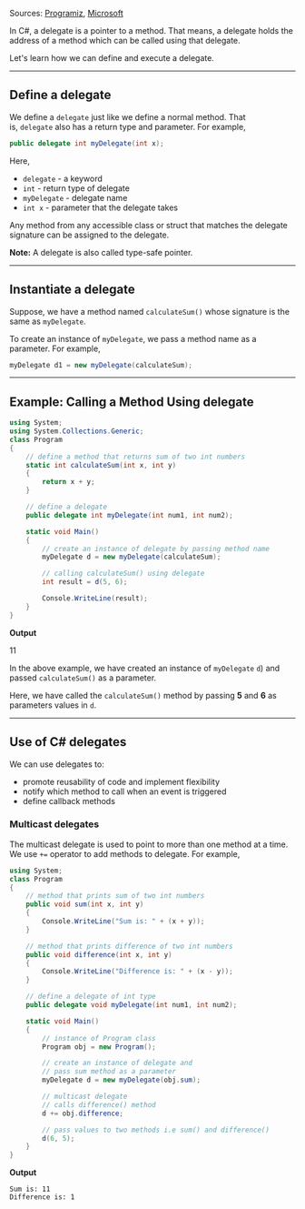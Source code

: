 Sources: [Programiz](https://www.programiz.com/csharp-programming/delegates), [Microsoft](https://learn.microsoft.com/en-us/dotnet/csharp/programming-guide/delegates/using-delegates)

In C#, a delegate is a pointer to a method. That means, a delegate holds the address of a method which can be called using that delegate.

Let's learn how we can define and execute a delegate.

---

## Define a delegate

We define a `delegate` just like we define a normal method. That is, `delegate` also has a return type and parameter. For example,

```csharp
public delegate int myDelegate(int x);
```

Here,

- `delegate` - a keyword
- `int` - return type of delegate
- `myDelegate` - delegate name
- `int x` - parameter that the delegate takes

Any method from any accessible class or struct that matches the delegate signature can be assigned to the delegate.

**Note:** A delegate is also called type-safe pointer.

---

## Instantiate a delegate

Suppose, we have a method named `calculateSum()` whose signature is the same as `myDelegate`.

To create an instance of `myDelegate`, we pass a method name as a parameter. For example,

```csharp
myDelegate d1 = new myDelegate(calculateSum);
```

---

## Example: Calling a Method Using delegate

```csharp
using System;
using System.Collections.Generic;
class Program
{
    // define a method that returns sum of two int numbers 
    static int calculateSum(int x, int y)
    {
        return x + y;
    }

    // define a delegate
    public delegate int myDelegate(int num1, int num2);

    static void Main()
    {
        // create an instance of delegate by passing method name 
        myDelegate d = new myDelegate(calculateSum);

        // calling calculateSum() using delegate
        int result = d(5, 6);

        Console.WriteLine(result);
    }
}
```

**Output**

11

In the above example, we have created an instance of `myDelegate` `d`) and passed `calculateSum()` as a parameter.

Here, we have called the `calculateSum()` method by passing **5** and **6** as parameters values in `d`.

---

## Use of C# delegates

We can use delegates to:

- promote reusability of code and implement flexibility
- notify which method to call when an event is triggered
- define callback methods

### Multicast delegates
The multicast delegate is used to point to more than one method at a time. We use `+=` operator to add methods to delegate. For example,

```csharp
using System;
class Program
{
    // method that prints sum of two int numbers 
    public void sum(int x, int y)
    {
        Console.WriteLine("Sum is: " + (x + y));
    }

    // method that prints difference of two int numbers 
    public void difference(int x, int y)
    {
        Console.WriteLine("Difference is: " + (x - y));
    }

    // define a delegate of int type 
    public delegate void myDelegate(int num1, int num2);

    static void Main()
    {
        // instance of Program class
        Program obj = new Program();

        // create an instance of delegate and
        // pass sum method as a parameter 
        myDelegate d = new myDelegate(obj.sum);

        // multicast delegate 
        // calls difference() method 
        d += obj.difference;

        // pass values to two methods i.e sum() and difference()
        d(6, 5);
    }
}
```

**Output**
```
Sum is: 11
Difference is: 1
```